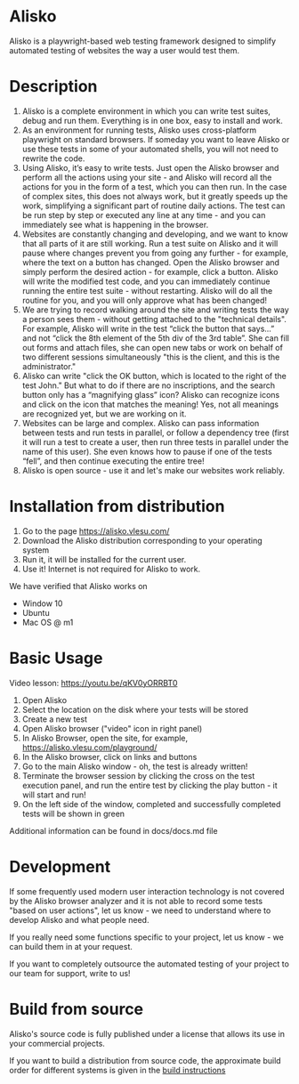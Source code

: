 # Alisko

Alisko is a playwright-based web testing framework designed to simplify automated testing of websites the way a user would test them.

# Description

1. Alisko is a complete environment in which you can write test suites, debug and run them. Everything is in one box, easy to install and work.
2. As an environment for running tests, Alisko uses cross-platform playwright on standard browsers. If someday you want to leave Alisko or use these tests in some of your automated shells, you will not need to rewrite the code.
3. Using Alisko, it’s easy to write tests. Just open the Alisko browser and perform all the actions using your site - and Alisko will record all the actions for you in the form of a test, which you can then run. In the case of complex sites, this does not always work, but it greatly speeds up the work, simplifying a significant part of routine daily actions. The test can be run step by step or executed any line at any time - and you can immediately see what is happening in the browser.
4. Websites are constantly changing and developing, and we want to know that all parts of it are still working. Run a test suite on Alisko and it will pause where changes prevent you from going any further - for example, where the text on a button has changed. Open the Alisko browser and simply perform the desired action - for example, click a button. Alisko will write the modified test code, and you can immediately continue running the entire test suite - without restarting. Alisko will do all the routine for you, and you will only approve what has been changed!
5. We are trying to record walking around the site and writing tests the way a person sees them - without getting attached to the "technical details". For example, Alisko will write in the test “click the button that says...” and not “click the 8th element of the 5th div of the 3rd table”. She can fill out forms and attach files, she can open new tabs or work on behalf of two different sessions simultaneously "this is the client, and this is the administrator."
6. Alisko can write "click the OK button, which is located to the right of the test John." But what to do if there are no inscriptions, and the search button only has a “magnifying glass” icon? Alisko can recognize icons and click on the icon that matches the meaning! Yes, not all meanings are recognized yet, but we are working on it.
7. Websites can be large and complex. Alisko can pass information between tests and run tests in parallel, or follow a dependency tree (first it will run a test to create a user, then run three tests in parallel under the name of this user). She even knows how to pause if one of the tests “fell”, and then continue executing the entire tree!
8. Alisko is open source - use it and let's make our websites work reliably.


# Installation from distribution

1. Go to the page https://alisko.vlesu.com/
2. Download the Alisko distribution corresponding to your operating system
3. Run it, it will be installed for the current user.
4. Use it! Internet is not required for Alisko to work.

We have verified that Alisko works on
- Window 10
- Ubuntu
- Mac OS @ m1

# Basic Usage

Video lesson: https://youtu.be/qKV0yORRBT0

1. Open Alisko
2. Select the location on the disk where your tests will be stored
3. Create a new test
4. Open Alisko browser ("video" icon in right panel)
5. In Alisko Browser, open the site, for example, https://alisko.vlesu.com/playground/
6. In the Alisko browser, click on links and buttons
7. Go to the main Alisko window - oh, the test is already written!
8. Terminate the browser session by clicking the cross on the test execution panel, and run the entire test by clicking the play button - it will start and run!
9. On the left side of the window, completed and successfully completed tests will be shown in green

Additional information can be found in docs/docs.md file

# Development

If some frequently used modern user interaction technology is not covered by the Alisko browser analyzer and it is not able to record some tests "based on user actions", let us know - we need to understand where to develop Alisko and what people need.

If you really need some functions specific to your project, let us know - we can build them in at your request.

If you want to completely outsource the automated testing of your project to our team for support, write to us!

# Build from source

Alisko's source code is fully published under a license that allows its use in your commercial projects.

If you want to build a distribution from source code, the approximate build order for different systems is given in the [build instructions](docs/build.md) 